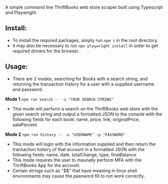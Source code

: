 A simple command line ThriftBooks web store scraper built using Typescript and Playwright.

## Install:

- To install the required packages, simply run `npm i` in the root directory.
- it may also be necessary to run `npx playwright install` in order to get required drivers for the browser.

## Usage:

- There are 2 modes, searching for Books with a search string, and returning the transaction history for a user with a supplied username and password.

**Mode 1**
`npm run search -- -s "YOUR SEARCH STRING"`

- This mode will perform a search on the ThriftBooks web store with the given search string and output a formatted JSON to the console with the following fields for each book: name, price, link, originalPrice, salePercent

**Mode 2**
`npm run history -- -u "USERNAME" -p "PASSWORD"`

- This mode will login with the information supplied and then return the transaction history of that account in a formatted JSON with the following fields: name, date, totalChange, type, finalBalance
- This mode requires the user to maunally perform MFA with the ThriftBooks App for the account.
- Certain strings such as "$$" that have meaning in linux shell environments may cause the password fill to not work correctly.
